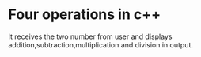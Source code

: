 # Four operations in c++
It receives the two number from user and displays addition,subtraction,multiplication and division in output.
